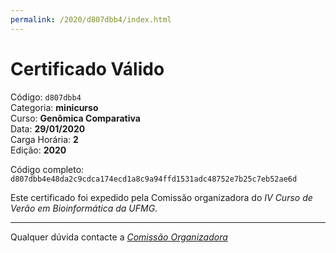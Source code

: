 ```yaml
---
permalink: /2020/d807dbb4/index.html
---
```


# Certificado Válido

Código: `d807dbb4`<br>
Categoria: **minicurso**<br>
Curso: **Genômica Comparativa**<br>
Data: **29/01/2020**<br>
Carga Horária: **2**<br>
Edição: **2020**<br>


Código completo: `d807dbb4e48da2c9cdca174ecd1a8c9a94ffd1531adc48752e7b25c7eb52ae6d`


Este certificado foi expedido pela Comissão organizadora do *IV Curso de Verão em Bioinformática da UFMG*.

----

Qualquer dúvida contacte a [_Comissão Organizadora_](<mailto:cursobioinfoufmg@gmail.com$subject=[Certificados]>)

